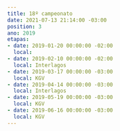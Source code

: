 ```yaml
---
title: 18º campeonato
date: 2021-07-13 21:14:00 -03:00
position: 3
ano: 2019
etapas:
- date: 2019-01-20 00:00:00 -02:00
  local: 
- date: 2019-02-10 00:00:00 -02:00
  local: Interlagos
- date: 2019-03-17 00:00:00 -03:00
  local: KGV
- date: 2019-04-14 00:00:00 -03:00
  local: Interlagos
- date: 2019-05-19 00:00:00 -03:00
  local: KGV
- date: 2019-06-16 00:00:00 -03:00
  local: KGV
---
```


